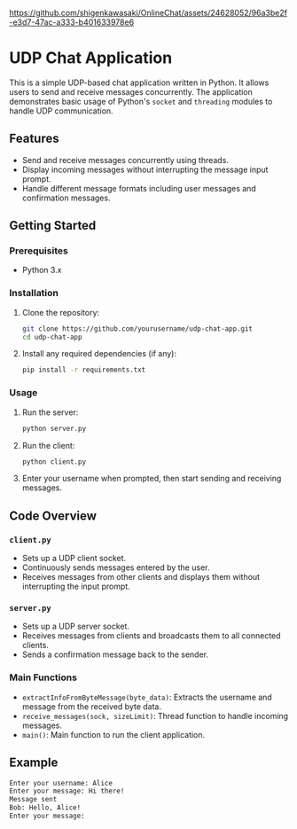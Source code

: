 

https://github.com/shigenkawasaki/OnlineChat/assets/24628052/96a3be2f-e3d7-47ac-a333-b401633978e6

# UDP Chat Application

This is a simple UDP-based chat application written in Python. It allows users to send and receive messages concurrently. The application demonstrates basic usage of Python's `socket` and `threading` modules to handle UDP communication.

## Features

- Send and receive messages concurrently using threads.
- Display incoming messages without interrupting the message input prompt.
- Handle different message formats including user messages and confirmation messages.

## Getting Started

### Prerequisites

- Python 3.x

### Installation

1. Clone the repository:

    ```bash
    git clone https://github.com/yourusername/udp-chat-app.git
    cd udp-chat-app
    ```

2. Install any required dependencies (if any):

    ```bash
    pip install -r requirements.txt
    ```

### Usage

1. Run the server:

    ```bash
    python server.py
    ```

2. Run the client:

    ```bash
    python client.py
    ```

3. Enter your username when prompted, then start sending and receiving messages.

## Code Overview

### `client.py`

- Sets up a UDP client socket.
- Continuously sends messages entered by the user.
- Receives messages from other clients and displays them without interrupting the input prompt.

### `server.py`

- Sets up a UDP server socket.
- Receives messages from clients and broadcasts them to all connected clients.
- Sends a confirmation message back to the sender.

### Main Functions

- `extractInfoFromByteMessage(byte_data)`: Extracts the username and message from the received byte data.
- `receive_messages(sock, sizeLimit)`: Thread function to handle incoming messages.
- `main()`: Main function to run the client application.

## Example

```bash
Enter your username: Alice
Enter your message: Hi there!
Message sent
Bob: Hello, Alice!
Enter your message:

